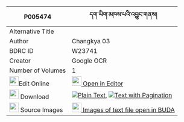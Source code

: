 |P005474|དག་ཡིག་མཁས་པའི་འབྱུང་གནས། 
| --- | --- 
|Alternative Title |
|Author| Changkya 03
|BDRC ID | W23741
|Creator | Google OCR
|Number of Volumes| 1
|<img width="25" src="https://img.icons8.com/color/25/000000/edit-property.png">Edit Online| [<img width="25" src="https://avatars.githubusercontent.com/u/45091458?s=200&v=4"> Open in Editor](http://editor.openpecha.org/P005474)
|<img width="25" src="https://img.icons8.com/fluent/48/000000/download-2.png"/>  Download | [![](https://img.icons8.com/color/20/000000/txt.png)Plain Text](https://github.com/Openpecha/P005474/releases/download/v1/dakyik_khepa_i_jungne_plain_P005474.zip), [![](https://img.icons8.com/color/20/000000/txt.png)Text with Pagination](https://github.com/Openpecha/P005474/releases/download/v1/dakyik_khepa_i_jungne_pages_P005474.zip)
|<img width="25" src="https://img.icons8.com/plasticine/100/000000/pictures-folder.png"/>  Source Images | [<img width="25" src="https://library.bdrc.io/icons/BUDA-small.svg"> Images of text file open in BUDA](https://library.bdrc.io/show/bdr:W23741)